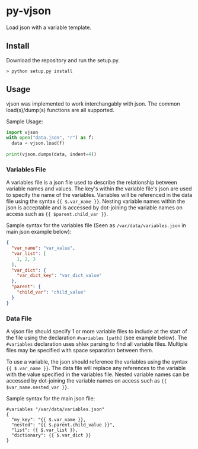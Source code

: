 # py-vjson
Load json with a variable template.

## Install
Download the repository and run the setup.py.

```SHELL
> python setup.py install
```

## Usage
vjson was implemented to work interchangably with json. The common load(s)/dump(s) functions are all supported.

Sample Usage:

```PYTHON
import vjson
with open("data.json", "r") as f:
  data = vjson.load(f)
  
print(vjson.dumps(data, indent=4))
```

### Variables File

A variables file is a json file used to describe the relationship between variable names and values. The key's within the variable file's json are used to specify the name of the variables. Variables will be referenced in the data file using the syntax `{{ $.var_name }}`. Nesting variable names within the json is acceptable and is accessed by dot-joining the variable names on access such as `{{ $parent.child_var }}`.

Sample syntax for the variables file (Seen as `/var/data/variables.json` in main json example below):

```JSON
{
  "var_name": "var_value",
  "var_list": [
    1, 2, 3
  ],
  "var_dict": {
    "var_dict_key": "var_dict_value"
  },
  "parent": {
    "child_var": "child_value"
  }
}
```

### Data File

A vjson file should specify 1 or more variable files to include at the start of the file using the declaration `#variables [path]` (see example below). The `#variables` declaration uses shlex parsing to find all variable files. Multiple files may be specified with space separation between them.

To use a variable, the json should reference the variables using the syntax `{{ $.var_name }}`. The data file will replace any references to the variable with the value specified in the variables file. Nested variable names can be accessed by dot-joining the variable names on access such as `{{ $var_name.nested_var }}`.

Sample syntax for the main json file:

```
#variables "/var/data/variables.json"
{
  "my_key": "{{ $.var_name }},
  "nested": "{{ $.parent.child_value }}",
  "list": {{ $.var_list }},
  "dictionary": {{ $.var_dict }}
}
```
